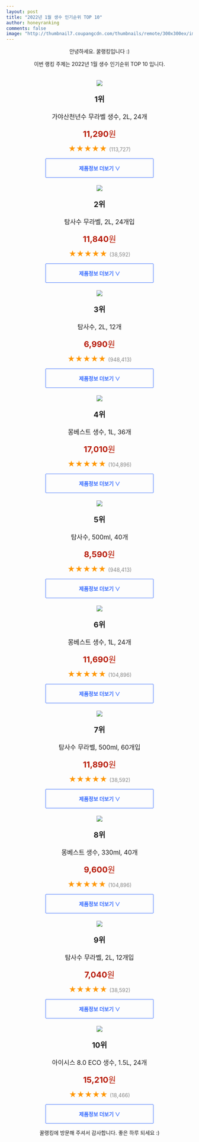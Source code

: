 ```yaml
--- 
layout: post 
title: "2022년 1월 생수 인기순위 TOP 10" 
author: honeyranking 
comments: false 
image: "http://thumbnail7.coupangcdn.com/thumbnails/remote/300x300ex/image/rs_quotation_api/emenvhwg/23085bf13f8a427abcfec72339dff74f.jpg" 
--- 
```

<p style="text-align: center;">안녕하세요. 꿀랭킹입니다 :)</p> <p style="text-align: center;">이번 랭킹 주제는 2022년 1월 생수 인기순위 TOP 10 입니다.</p><center><img src="http://thumbnail7.coupangcdn.com/thumbnails/remote/300x300ex/image/rs_quotation_api/emenvhwg/23085bf13f8a427abcfec72339dff74f.jpg" style="margin-top:20px" /></center> <p style="text-align: center; font-size: 20px"><b>1위</b></p> <p style="text-align: center; font-size: 17px">가야산천년수 무라벨 생수, 2L, 24개</p> <p style="text-align: center;"><span style="color: #b61800; font-size: 22px;"><b>11,290</b>원</span></p> <p style="text-align: center;"><span style="color: #ff9600; font-size: 20px;">★★★★★ </span><span style="color: #878787;">(113,727)</span></p> <center><a href="https://link.coupang.com/a/iTtBP"> <div style="font-size: 14px; display: inline-block; padding: 15px 90px; color: #346aff; border-radius: 2px; border: 1px solid #346aff; cursor: pointer;"><b>제품정보 더보기 &or;</b></div> </a></center><center><img src="http://thumbnail9.coupangcdn.com/thumbnails/remote/300x300ex/image/retail/images/7609662521933713-0d7870de-5716-43c5-a3f5-22f7a34f3a43.jpg" style="margin-top:20px" /></center> <p style="text-align: center; font-size: 20px"><b>2위</b></p> <p style="text-align: center; font-size: 17px">탐사수 무라벨, 2L, 24개입</p> <p style="text-align: center;"><span style="color: #b61800; font-size: 22px;"><b>11,840</b>원</span></p> <p style="text-align: center;"><span style="color: #ff9600; font-size: 20px;">★★★★★ </span><span style="color: #878787;">(38,592)</span></p> <center><a href="https://link.coupang.com/a/iTtBQ"> <div style="font-size: 14px; display: inline-block; padding: 15px 90px; color: #346aff; border-radius: 2px; border: 1px solid #346aff; cursor: pointer;"><b>제품정보 더보기 &or;</b></div> </a></center><center><img src="http://thumbnail9.coupangcdn.com/thumbnails/remote/300x300ex/image/product/image/vendoritem/2019/03/04/3213757282/456ca43b-ffe6-46ef-b793-d787986a9e52.jpg" style="margin-top:20px" /></center> <p style="text-align: center; font-size: 20px"><b>3위</b></p> <p style="text-align: center; font-size: 17px">탐사수, 2L, 12개</p> <p style="text-align: center;"><span style="color: #b61800; font-size: 22px;"><b>6,990</b>원</span></p> <p style="text-align: center;"><span style="color: #ff9600; font-size: 20px;">★★★★★ </span><span style="color: #878787;">(948,413)</span></p> <center><a href="https://link.coupang.com/a/iTtBR"> <div style="font-size: 14px; display: inline-block; padding: 15px 90px; color: #346aff; border-radius: 2px; border: 1px solid #346aff; cursor: pointer;"><b>제품정보 더보기 &or;</b></div> </a></center><center><img src="http://thumbnail7.coupangcdn.com/thumbnails/remote/300x300ex/image/retail/images/2021/09/16/10/8/ee19302b-3ddf-4a81-a848-877629475817.jpg" style="margin-top:20px" /></center> <p style="text-align: center; font-size: 20px"><b>4위</b></p> <p style="text-align: center; font-size: 17px">몽베스트 생수, 1L, 36개</p> <p style="text-align: center;"><span style="color: #b61800; font-size: 22px;"><b>17,010</b>원</span></p> <p style="text-align: center;"><span style="color: #ff9600; font-size: 20px;">★★★★★ </span><span style="color: #878787;">(104,896)</span></p> <center><a href="https://link.coupang.com/a/iTtBT"> <div style="font-size: 14px; display: inline-block; padding: 15px 90px; color: #346aff; border-radius: 2px; border: 1px solid #346aff; cursor: pointer;"><b>제품정보 더보기 &or;</b></div> </a></center><center><img src="http://thumbnail7.coupangcdn.com/thumbnails/remote/300x300ex/image/retail/images/1045307148511-59e2ad7d-ad27-46d9-83b8-e62dfc7a22d7.jpg" style="margin-top:20px" /></center> <p style="text-align: center; font-size: 20px"><b>5위</b></p> <p style="text-align: center; font-size: 17px">탐사수, 500ml, 40개</p> <p style="text-align: center;"><span style="color: #b61800; font-size: 22px;"><b>8,590</b>원</span></p> <p style="text-align: center;"><span style="color: #ff9600; font-size: 20px;">★★★★★ </span><span style="color: #878787;">(948,413)</span></p> <center><a href="https://link.coupang.com/a/iTtBV"> <div style="font-size: 14px; display: inline-block; padding: 15px 90px; color: #346aff; border-radius: 2px; border: 1px solid #346aff; cursor: pointer;"><b>제품정보 더보기 &or;</b></div> </a></center><center><img src="http://thumbnail8.coupangcdn.com/thumbnails/remote/300x300ex/image/retail/images/511854261736331-ad4bc2d1-c0de-47c0-bef2-0492c8873ea0.jpg" style="margin-top:20px" /></center> <p style="text-align: center; font-size: 20px"><b>6위</b></p> <p style="text-align: center; font-size: 17px">몽베스트 생수, 1L, 24개</p> <p style="text-align: center;"><span style="color: #b61800; font-size: 22px;"><b>11,690</b>원</span></p> <p style="text-align: center;"><span style="color: #ff9600; font-size: 20px;">★★★★★ </span><span style="color: #878787;">(104,896)</span></p> <center><a href="https://link.coupang.com/a/iTtBX"> <div style="font-size: 14px; display: inline-block; padding: 15px 90px; color: #346aff; border-radius: 2px; border: 1px solid #346aff; cursor: pointer;"><b>제품정보 더보기 &or;</b></div> </a></center><center><img src="http://thumbnail8.coupangcdn.com/thumbnails/remote/300x300ex/image/retail/images/8490946390630062-860cc30c-bf13-4328-ab25-52d81b215aa2.jpg" style="margin-top:20px" /></center> <p style="text-align: center; font-size: 20px"><b>7위</b></p> <p style="text-align: center; font-size: 17px">탐사수 무라벨, 500ml, 60개입</p> <p style="text-align: center;"><span style="color: #b61800; font-size: 22px;"><b>11,890</b>원</span></p> <p style="text-align: center;"><span style="color: #ff9600; font-size: 20px;">★★★★★ </span><span style="color: #878787;">(38,592)</span></p> <center><a href="https://link.coupang.com/a/iTtB0"> <div style="font-size: 14px; display: inline-block; padding: 15px 90px; color: #346aff; border-radius: 2px; border: 1px solid #346aff; cursor: pointer;"><b>제품정보 더보기 &or;</b></div> </a></center><center><img src="http://thumbnail8.coupangcdn.com/thumbnails/remote/300x300ex/image/retail/images/511803572967268-8a3208c5-335c-4b35-ba0c-18abbeab3525.jpg" style="margin-top:20px" /></center> <p style="text-align: center; font-size: 20px"><b>8위</b></p> <p style="text-align: center; font-size: 17px">몽베스트 생수, 330ml, 40개</p> <p style="text-align: center;"><span style="color: #b61800; font-size: 22px;"><b>9,600</b>원</span></p> <p style="text-align: center;"><span style="color: #ff9600; font-size: 20px;">★★★★★ </span><span style="color: #878787;">(104,896)</span></p> <center><a href="https://link.coupang.com/a/iTtB2"> <div style="font-size: 14px; display: inline-block; padding: 15px 90px; color: #346aff; border-radius: 2px; border: 1px solid #346aff; cursor: pointer;"><b>제품정보 더보기 &or;</b></div> </a></center><center><img src="http://thumbnail8.coupangcdn.com/thumbnails/remote/300x300ex/image/retail/images/9202382952942280-70046ce8-e531-4184-a2dd-2fb93116dd57.jpg" style="margin-top:20px" /></center> <p style="text-align: center; font-size: 20px"><b>9위</b></p> <p style="text-align: center; font-size: 17px">탐사수 무라벨, 2L, 12개입</p> <p style="text-align: center;"><span style="color: #b61800; font-size: 22px;"><b>7,040</b>원</span></p> <p style="text-align: center;"><span style="color: #ff9600; font-size: 20px;">★★★★★ </span><span style="color: #878787;">(38,592)</span></p> <center><a href="https://link.coupang.com/a/iTtB4"> <div style="font-size: 14px; display: inline-block; padding: 15px 90px; color: #346aff; border-radius: 2px; border: 1px solid #346aff; cursor: pointer;"><b>제품정보 더보기 &or;</b></div> </a></center><center><img src="http://thumbnail9.coupangcdn.com/thumbnails/remote/300x300ex/image/retail/images/2021/09/29/18/5/1f7fee62-9c4f-430e-93ff-18de7b315c91.jpg" style="margin-top:20px" /></center> <p style="text-align: center; font-size: 20px"><b>10위</b></p> <p style="text-align: center; font-size: 17px">아이시스 8.0 ECO 생수, 1.5L, 24개</p> <p style="text-align: center;"><span style="color: #b61800; font-size: 22px;"><b>15,210</b>원</span></p> <p style="text-align: center;"><span style="color: #ff9600; font-size: 20px;">★★★★★ </span><span style="color: #878787;">(18,466)</span></p> <center><a href="https://link.coupang.com/a/iTtB6"> <div style="font-size: 14px; display: inline-block; padding: 15px 90px; color: #346aff; border-radius: 2px; border: 1px solid #346aff; cursor: pointer;"><b>제품정보 더보기 &or;</b></div> </a></center> <p style="text-align: center;">꿀랭킹에 방문해 주셔서 감사합니다. 좋은 하루 되세요 :)</p>

